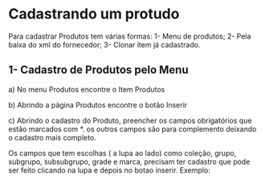 # Cadastrando um protudo

Para cadastrar Produtos tem várias formas:
1- Menu de produtos;
2- Pela baixa do xml do fornecedor;
3- Clonar item já cadastrado.

## **1- Cadastro de Produtos pelo Menu**
a) No menu Produtos encontre o Item Produtos



 b) Abrindo a página Produtos encontre o botão Inserir
 


  c) Abrindo o cadastro do Produto, preencher os campos obrigatórios que estão marcados com *. os outros campos são para complemento deixando o cadastro mais completo.
 
  
  
  Os campos que tem escolhas ( a lupa ao lado) como coleção, grupo, subgrupo, subsubgrupo, grade e marca, precisam ter cadastro que pode ser feito clicando na lupa e depois no botao inserir.
  Exemplo:
 
  
  

  
  


